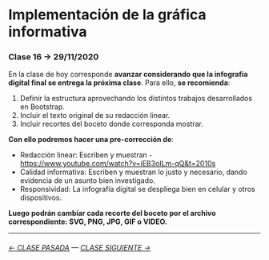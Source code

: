 # Implementación de la gráfica informativa

### Clase 16 → 29/11/2020

En la clase de hoy corresponde **avanzar considerando que la infografía digital final se entrega la próxima clase**. Para ello, **se recomienda**: 

1. Definir la estructura aprovechando los distintos trabajos desarrollados en Bootstrap. 
2. Incluir el texto original de su redacción linear.
3. Incluir recortes del boceto donde corresponda mostrar.

**Con ello podremos hacer una pre-corrección de**:

- Redacción linear: Escriben y muestran - https://www.youtube.com/watch?v=iEB3oILm-qQ&t=2010s
- Calidad informativa: Escriben y muestran lo justo y necesario, dando evidencia de un asunto bien investigado.
- Responsividad: La infografía digital se despliega bien en celular y otros dispositivos.

**Luego podrán cambiar cada recorte del boceto por el archivo correspondiente: SVG, PNG, JPG, GIF o VIDEO.**

- - - - - - - - - - -

###### [← CLASE PASADA](https://github.com/profesorfaco/dno075-2021-2/tree/main/clase-15) — [CLASE SIGUIENTE →](https://github.com/profesorfaco/dno075-2021-2/tree/main/clase-17)
